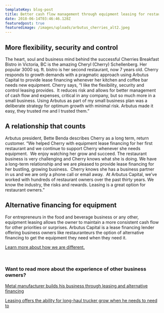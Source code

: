 ```yaml
---
templateKey: blog-post
title: Better cash flow management through equipment leasing for restaurant owner
date: 2018-06-14T03:46:46.128Z
featuredpost: true
featuredimage: /images/uploads/arbutus_cherries_alt2.jpeg
---
```

## More flexibility, security and control

The heart, soul and business mind behind the successful Cherries Breakfast Bistro in Victoria, BC is the amazing Cheryl (Cherry) Schellenberg. Her popular 3000 sq. ft. bistro is her second restaurant, now 7 years old. Cherry responds to growth demands with a pragmatic approach using Arbutus Capital to provide lease financing whenever her kitchen and coffee bar needs new equipment. Cherry says, “I like the flexibility, security and control leasing provides.  It reduces risk and allows for better management of cash flow and expenses, critical in any company, but so much more in a small business. Using Arbutus as part of my small business plan was a deliberate strategy for optimum growth with minimal risk. Arbutus made it easy, they trusted me and I trusted them.”

## A relationship that counts

Arbutus president, Bette Benda describes Cherry as a long term, return customer. “We helped Cherry with equipment lease financing for her first restaurant and we continue to support Cherry whenever she needs equipment.  We enjoy watching her grow and succeed. The restaurant business is very challenging and Cherry knows what she is doing. We have a long-term relationship and we are pleased to provide lease financing for her bustling, growing business.  Cherry knows she has a business partner in us and we are only a phone call or email away.  At Arbutus Capital, we’ve worked with hundreds of restaurant owners over the past thirty years. We know the industry, the risks and rewards. Leasing is a great option for restaurant owners.”

## Alternative financing for equipment

For entrepreneurs in the food and beverage business or any other, equipment leasing allows the owner to maintain a more consistent cash flow for other priorities or surprises. Arbutus Capital is a lease financing lender offering business owners like restauranteurs the option of alternative financing to get the equipment they need when they need it.

[Learn more about how we are different.](https://arbutuscapital.com/why-lease)

 

### Want to read more about the experience of other business owners? 

[Metal manufacturer builds his business through leasing and alternative financing](https://arbutuscapital.com/blog/manufacturing-business-success-through-leasing-and-alternative-financing/)

[Leasing offers the ability for long-haul trucker grow when he needs to need to](https://arbutuscapital.com/success-stories/asset-backed-financing-enables-business-owner-to-buy-out-partner/)